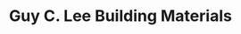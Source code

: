 ---
title: "Guy C. Lee Building Materials"
url: /sneads-ferry/guy-c-lee-building-materials/
shop: Baumarkt
---